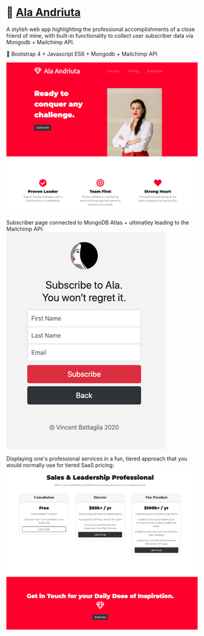 # :dancer: [Ala Andriuta](https://thawing-journey-87460.herokuapp.com/) 

 A stylish web app highlighting the professional accomplishments of a close friend of mine, with built-in functionality to collect user subscriber data via Mongodb + Mailchimp API.

 :telescope: Bootstrap 4 + Javascript ES6 + Mongodb + Mailchimp API

![](ala-andriuta-img/main-page.png)

Subscriber page connected to MongoDB Atlas + ultimatley leading to the Mailchimp API:
![](ala-andriuta-img/subscribe.png)

Displaying one's professional services in a fun, tiered approach that you would normally use for tiered SaaS pricing:
![](ala-andriuta-img/pricing-tiers.png)
